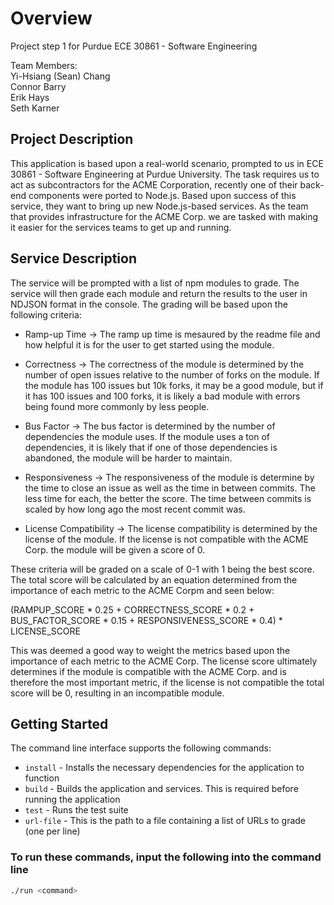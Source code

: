 # Overview

Project step 1 for Purdue ECE 30861 - Software Engineering

Team Members:\
Yi-Hsiang (Sean) Chang\
Connor Barry\
Erik Hays\
Seth Karner

## Project Description

This application is based upon a real-world scenario, prompted to us in ECE 30861 - Software Engineering at Purdue University. The task requires us to act as subcontractors for the ACME Corporation, recently one of their back-end components were ported to Node.js. Based upon success of this service, they want to bring up new Node.js-based services. As the team that provides infrastructure for the ACME Corp. we are tasked with making it easier for the services teams to get up and running.

## Service Description

The service will be prompted with a list of npm modules to grade. The service will then grade each module and return the results to the user in NDJSON format in the console. The grading will be based upon the following criteria:

- Ramp-up Time -> The ramp up time is mesaured by the readme file and how helpful it is for the user to get started using the module.

- Correctness -> The correctness of the module is determined by the number of open issues relative to the number of forks on the module. If the module has 100 issues but 10k forks, it may be a good module, but if it has 100 issues and 100 forks, it is likely a bad module with errors being found more commonly by less people.

- Bus Factor -> The bus factor is determined by the number of dependencies the module uses. If the module uses a ton of dependencies, it is likely that if one of those dependencies is abandoned, the module will be harder to maintain.

- Responsiveness -> The responsiveness of the module is determine by the time to close an issue as well as the time in between commits. The less time for each, the better the score. The time between commits is scaled by how long ago the most recent commit was.

- License Compatibility -> The license compatibility is determined by the license of the module. If the license is not compatible with the ACME Corp. the module will be given a score of 0.

These criteria will be graded on a scale of 0-1 with 1 being the best score. The total score will be calculated by an equation determined from the importance of each metric to the ACME Corpm and seen below:

(RAMPUP_SCORE \* 0.25 + CORRECTNESS_SCORE \* 0.2 + BUS_FACTOR_SCORE \* 0.15 + RESPONSIVENESS_SCORE \* 0.4) \* LICENSE_SCORE

This was deemed a good way to weight the metrics based upon the importance of each metric to the ACME Corp. The license score ultimately determines if the module is compatible with the ACME Corp. and is therefore the most important metric, if the license is not compatible the total score will be 0, resulting in an incompatible module.

## Getting Started

The command line interface supports the following commands:

- `install` - Installs the necessary dependencies for the application to function
- `build` - Builds the application and services. This is required before running the application
- `test` - Runs the test suite
- `url-file` - This is the path to a file containing a list of URLs to grade (one per line)

### To run these commands, input the following into the command line

```bash
./run <command>
```
